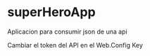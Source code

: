 # superHeroApp
Aplicacion para consumir json de una api

Cambiar el token del API en el Web.Config Key <heroToken>